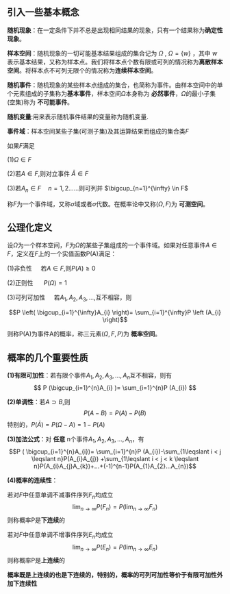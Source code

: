 ## 引入一些基本概念
**随机现象**：在一定条件下并不总是出现相同结果的现象，只有一个结果称为**确定性现象**。

**样本空间**：随机现象的一切可能基本结果组成的集合记为 $\Omega$ , $\Omega =\left \{ w \right \}$ ，其中 $w$ 表示基本结果，又称为样本点。我们将样本点个数有限或可列的情况称为**离散样本空间**。将样本点不可列无限个的情况称为**连续样本空间**。

**随机事件**：随机现象的某些样本点组成的集合，也简称为事件。由样本空间中的单个元素组成的子集称为**基本事件**，样本空间$\Omega$本身称为 **必然事件**，$\Omega$的最小子集(空集)称为 **不可能事件**。

**随机变量**:用来表示随机事件结果的变量称为随机变量.

**事件域**：样本空间某些子集(可测子集)及其运算结果而组成的集合类$F$

如果$F$满足

(1)$\Omega \in F$

(2)若$A \in F$,则对立事件 $\bar{A} \in F$ 

(3)若$A_{n} \in F \quad n=1,2......$则可列并 $\bigcup_{n=1}^{\infty} \in F$

称$F$为一个事件域，又称$\sigma$域或者$\sigma$代数。在概率论中又称$\left ( \Omega,F \right )$为 **可测空间**。

## 公理化定义
设$\Omega$为一个样本空间，$F$为$\Omega$的某些子集组成的一个事件域。如果对任意事件$A \in F$，定义在$F$上的一个实值函数P(A)满足：

(1)非负性 $\quad$若$A \in F$,则$P(A) \ge 0$

(2)正则性 $\quad$ $P\left (\Omega \right)=1$

(3)可列可加性$\quad$ 若$A_{1},A_{2},A_{3},...,$互不相容，则

$$P \left( \bigcup_{i=1}^{\infty}A_{i} \right)= \sum_{i=1}^{\infty}P \left (A_{i} \right)$$

则称P(A)为事件A的概率，称三元素$\left (\Omega,F,P \right)$为 **概率空间**。

## 概率的几个重要性质
**(1)有限可加性**：若有限个事件$A_{1},A_{2},A_{3},...,A_{n}$互不相容，则有
$$ P (\bigcup_{i=1}^{n}A_{i} )= \sum_{i=1}^{n}P (A_{i}) $$

**(2)单调性**：若$A\supset B$,则
$$P \left (A-B \right)=P(A)-P(B)$$
特别的，$P(\bar{A})=P(\Omega-A)=1-P(A)$

**(3)加法公式**：对 **任意** n个事件$A_{1},A_{2},A_{3},...,A_{n}$，有
$$P ( \bigcup_{i=1}^{n}A_{i})= \sum_{i=1}^{n}P (A_{i})-\sum_{1\leqslant i < j \leqslant n}P(A_{i}A_{j}) +\sum_{1\leqslant i < j < k \leqslant n}P(A_{i}A_{j}A_{k})+...+(-1)^{n-1}P(A_{1}A_{2}...A_{n})$$

**(4)概率的连续性**：

若对$F$中任意单调不减事件序列${F_{n}}$均成立
$$\lim_{n\rightarrow \infty}P(F_{n})=P(\lim_{n \rightarrow \infty}F_{n})$$
则称概率P是**下连续**的

若对$F$中任意单调不增事件序列${E_{n}}$均成立
$$\lim_{n\rightarrow \infty}P(E_{n})=P(\lim_{n \rightarrow \infty}E_{n})$$
则称概率P是**上连续**的

**概率既是上连续的也是下连续的，特别的，概率的可列可加性等价于有限可加性外加下连续性**






